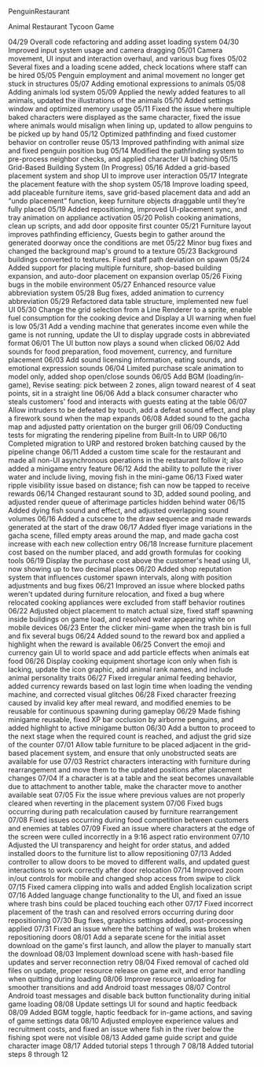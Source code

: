 PenguinRestaurant

Animal Restaurant Tycoon Game

04/29 Overall code refactoring and adding asset loading system
04/30 Improved input system usage and camera dragging
05/01 Camera movement, UI input and interaction overhaul, and various bug fixes
05/02 Several fixes and a loading scene added, check locations where staff can be hired
05/05 Penguin employment and animal movement no longer get stuck in structures
05/07 Adding emotional expressions to animals
05/08 Adding animals lod system
05/09 Applied the newly added features to all animals, updated the illustrations of the animals
05/10 Added settings window and optimized memory usage
05/11 Fixed the issue where multiple baked characters were displayed as the same character, fixed the issue where animals would misalign when lining up, updated to allow penguins to be picked up by hand
05/12 Optimized pathfinding and fixed customer behavior on controller reuse
05/13 Improved pathfinding with animal size and fixed penguin position bug
05/14 Modified the pathfinding system to pre-process neighbor checks, and applied character UI batching
05/15 Grid-Based Building System (In Progress)
05/16 Added a grid-based placement system and shop UI to improve user interaction
05/17 Integrate the placement feature with the shop system
05/18 Improve loading speed, add placeable furniture items, save grid-based placement data and add an “undo placement” function, keep furniture objects draggable until they’re fully placed
05/19 Added repositioning, improved UI-placement sync, and tray animation on appliance activation
05/20 Polish cooking animations, clean up scripts, and add door opposite first counter
05/21 Furniture layout improves pathfinding efficiency, Guests begin to gather around the generated doorway once the conditions are met
05/22 Minor bug fixes and changed the background map's ground to a texture
05/23 Background buildings converted to textures. Fixed staff path deviation on spawn
05/24 Added support for placing multiple furniture, shop-based building expansion, and auto-door placement on expansion overlap
05/26 Fixing bugs in the mobile environment
05/27 Enhanced resource value abbreviation system
05/28 Bug fixes, added animation to currency abbreviation
05/29 Refactored data table structure, implemented new fuel UI
05/30 Change the grid selection from a Line Renderer to a sprite, enable fuel consumption for the cooking device and Display a UI warning when fuel is low
05/31 Add a vending machine that generates income even while the game is not running, update the UI to display upgrade costs in abbreviated format
06/01 The UI button now plays a sound when clicked
06/02 Add sounds for food preparation, food movement, currency, and furniture placement
06/03 Add sound licensing information, eating sounds, and emotional expression sounds
06/04 Limited purchase scale animation to model only, added shop open/close sounds
06/05 Add BGM (loading/in-game), Revise seating: pick between 2 zones, align toward nearest of 4 seat points, sit in a straight line
06/06 Add a black consumer character who steals customers' food and interacts with guests eating at the table
06/07 Allow intruders to be defeated by touch, add a defeat sound effect, and play a firework sound when the map expands
06/08 Added sound to the gacha map and adjusted patty orientation on the burger grill
06/09 Conducting tests for migrating the rendering pipeline from Built-In to URP
06/10 Completed migration to URP and restored broken batching caused by the pipeline change
06/11 Added a custom time scale for the restaurant and made all non-UI asynchronous operations in the restaurant follow it; also added a minigame entry feature
06/12 Add the ability to pollute the river water and include living, moving fish in the mini-game
06/13 Fixed water ripple visibility issue based on distance; fish can now be tapped to receive rewards
06/14 Changed restaurant sound to 3D, added sound pooling, and adjusted render queue of afterimage particles hidden behind water
06/15 Added dying fish sound and effect, and adjusted overlapping sound volumes
06/16 Added a cutscene to the draw sequence and made rewards generated at the start of the draw
06/17 Added flyer image variations in the gacha scene, filled empty areas around the map, and made gacha cost increase with each new collection entry
06/18 Increase furniture placement cost based on the number placed, and add growth formulas for cooking tools
06/19 Display the purchase cost above the customer's head using UI, now showing up to two decimal places
06/20 Added shop reputation system that influences customer spawn intervals, along with position adjustments and bug fixes
06/21 Improved an issue where blocked paths weren't updated during furniture relocation, and fixed a bug where relocated cooking appliances were excluded from staff behavior routines
06/22 Adjusted object placement to match actual size, fixed staff spawning inside buildings on game load, and resolved water appearing white on mobile devices
06/23 Enter the clicker mini-game when the trash bin is full and fix several bugs
06/24 Added sound to the reward box and applied a highlight when the reward is available
06/25 Convert the emoji and currency gain UI to world space and add particle effects when animals eat food
06/26 Display cooking equipment shortage icon only when fish is lacking, update the icon graphic, add animal rank names, and include animal personality traits
06/27 Fixed irregular animal feeding behavior, added currency rewards based on last login time when loading the vending machine, and corrected visual glitches
06/28 Fixed character freezing caused by invalid key after meal reward, and modified enemies to be reusable for continuous spawning during gameplay
06/29 Made fishing minigame reusable, fixed XP bar occlusion by airborne penguins, and added highlight to active minigame button
06/30 Add a button to proceed to the next stage when the required count is reached, and adjust the grid size of the counter
07/01 Allow table furniture to be placed adjacent in the grid-based placement system, and ensure that only unobstructed seats are available for use
07/03 Restrict characters interacting with furniture during rearrangement and move them to the updated positions after placement changes
07/04 If a character is at a table and the seat becomes unavailable due to attachment to another table, make the character move to another available seat
07/05 Fix the issue where previous values are not properly cleared when reverting in the placement system
07/06 Fixed bugs occurring during path recalculation caused by furniture rearrangement
07/08 Fixed issues occurring during food competition between customers and enemies at tables
07/09 Fixed an issue where characters at the edge of the screen were culled incorrectly in a 9:16 aspect ratio environment
07/10 Adjusted the UI transparency and height for order status, and added installed doors to the furniture list to allow repositioning
07/13 Added controller to allow doors to be moved to different walls, and updated guest interactions to work correctly after door relocation
07/14 Improved zoom in/out controls for mobile and changed shop access from swipe to click
07/15 Fixed camera clipping into walls and added English localization script
07/16 Added language change functionality to the UI, and fixed an issue where trash bins could be placed touching each other
07/17 Fixed incorrect placement of the trash can and resolved errors occurring during door repositioning
07/30 Bug fixes, graphics settings added, post-processing applied
07/31 Fixed an issue where the batching of walls was broken when repositioning doors
08/01 Add a separate scene for the initial asset download on the game's first launch, and allow the player to manually start the download
08/03 Implement download scene with hash-based file updates and server reconnection retry
08/04 Fixed removal of cached old files on update, proper resource release on game exit, and error handling when quitting during loading
08/06 Improve resource unloading for smoother transitions and add Android toast messages
08/07 Control Android toast messages and disable back button functionality during initial game loading
08/08 Update settings UI for sound and haptic feedback
08/09 Added BGM toggle, haptic feedback for in-game actions, and saving of game settings data
08/10 Adjusted employee experience values and recruitment costs, and fixed an issue where fish in the river below the fishing spot were not visible
08/13 Added game guide script and guide character image
08/17 Added tutorial steps 1 through 7
08/18 Added tutorial steps 8 through 12

